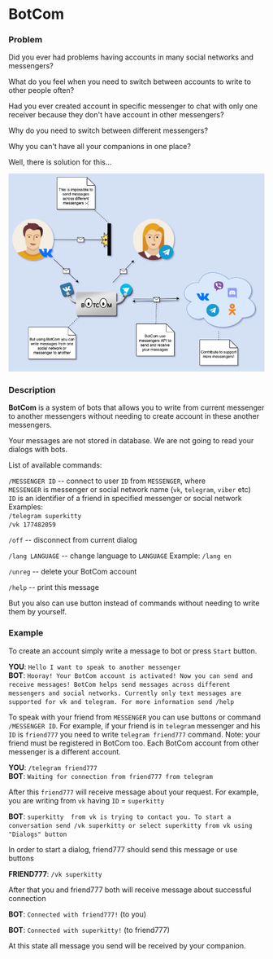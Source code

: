 # BotCom

### Problem
Did you ever had problems having accounts in many social networks and messengers?

What do you feel when you need to switch between accounts to write to other people often?

Had you ever created account in specific messenger to chat with only one receiver
because they don't have account in other messengers?

Why do you need to switch between different messengers?

Why you can't have all your companions in one place?

Well, there is solution for this...

![How it works](docs/images/new_scheme.png)

### Description
**BotCom** is a system of bots that allows you to write from current messenger to another messengers
without needing to create account in these another messengers.

Your messages are not stored in database.
We are not going to read your dialogs with bots.

List of available commands:

  `/MESSENGER ID` -- connect to user `ID` from `MESSENGER`, where
  <br> `MESSENGER` is messenger or social network name (`vk`, `telegram`, `viber` etc)
  <br> `ID` is an identifier of a friend in specified messenger or social network
  <br> Examples:
  <br>`/telegram superkitty`
  <br> `/vk 177482059`

  `/off` -- disconnect from current dialog

  `/lang LANGUAGE` -- change language to `LANGUAGE`
  Example: `/lang en`

  `/unreg` -- delete your BotCom account

  `/help` -- print this message

But you also can use button instead of commands
without needing to write them by yourself.

### Example
 To create an account simply write a message to bot
 or press `Start` button.
 
**YOU**: `Hello I want to speak to another messenger` <br>
**BOT**: `Hooray!
  Your BotCom account is activated! Now you can send and receive messages!
  BotCom helps send messages across different messengers and social networks.
  Currently only text messages are supported for vk and telegram.
  For more information send /help`

 To speak with your friend from `MESSENGER` you can use buttons
 or command `/MESSENGER ID`.
 For example,
 if your friend is in `telegram` messenger and his `ID` is `friend777`
 you need to write `telegram friend777` command.
 Note: your friend must be registered in BotCom too.
 Each BotCom account from other messenger is a different account.

**YOU**: `/telegram friend777` <br>
**BOT**: `Waiting for connection from friend777 from telegram`

 After this `friend777` will receive message about your request.
 For example, you are writing from `vk` having `ID` = `superkitty` 
 
**BOT**: `superkitty  from vk is trying to contact you.
  To start a conversation
  send /vk superkitty
  or select superkitty from vk using "Dialogs" button`

 In order to start a dialog, friend777 should send this message or use buttons

**FRIEND777**: `/vk superkitty`

 After that you and friend777 both will receive message about successful connection

**BOT**: `Connected with friend777!`
(to you)

**BOT**: `Connected with superkitty!`
(to friend777)

 At this state all message you send will be received by your companion.
